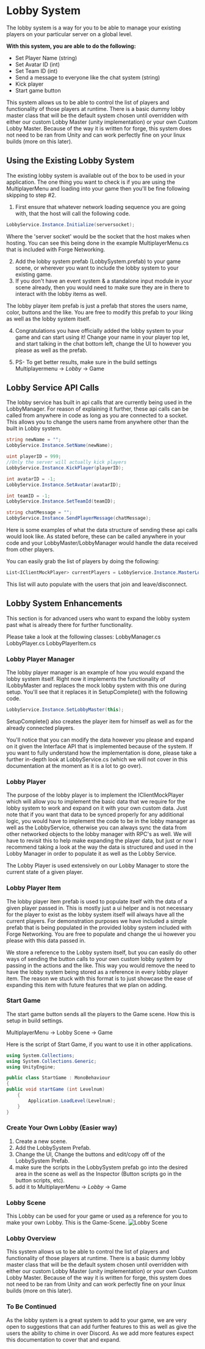 # Lobby System

The lobby system is a way for you to be able to manage your existing players on your particular server on a global level.

**With this system, you are able to do the following:**

* Set Player Name (string)
* Set Avatar ID (int)
* Set Team ID (int)
* Send a message to everyone like the chat system (string)
* Kick player
* Start game button

This system allows us to be able to control the list of players and functionality of those players at runtime. There is a basic dummy lobby master class that will be the default system chosen until overridden with either our custom Lobby Master (unity implementation) or your own Custom Lobby Master. Because of the way it is written for forge, this system does not need to be ran from Unity and can work perfectly fine on your linux builds (more on this later).

## Using the Existing Lobby System
The existing lobby system is available out of the box to be used in your application. The one thing you want to check is if you are using the MultiplayerMenu and loading into your game then you'll be fine following skipping to step #2.

1. First ensure that whatever network loading sequence you are going with, that the host will call the following code.

```csharp
LobbyService.Instance.Initialize(serversocket);
```
Where the 'server socket' would be the socket that the host makes when hosting. You can see this being done in the example MultiplayerMenu.cs that is included with Forge Networking.

2. Add the lobby system prefab (LobbySystem.prefab) to your game scene, or wherever you want to include the lobby system to your existing game.
3. If you don't have an event system & a standalone input module in your scene already, then you would need to make sure they are in there to interact with the lobby items as well.

The lobby player item prefab is just a prefab that stores the users name, color, buttons and the like. You are free to modify this prefab to your liking as well as the lobby system itself.

4. Congratulations you have officially added the lobby system to your game and can start using it! Change your name in your player top let, and start talking in the chat bottom left, change the UI to however you please as well as the prefab.

5. PS- To get better results, make sure in the build settings Multiplayermenu -> *Lobby* -> Game

## Lobby Service API Calls
The lobby service has built in api calls that are currently being used in the LobbyManager. For reason of explaining it further, these api calls can be called from anywhere in code as long as you are connected to a socket. This allows you to change the users name from anywhere other than the built in Lobby system.

```csharp
string newName = "";
LobbyService.Instance.SetName(newName);

uint playerID = 999; 
//Only the server will actually kick players
LobbyService.Instance.KickPlayer(playerID);

int avatarID = -1;
LobbyService.Instance.SetAvatar(avatarID);

int teamID = -1;
LobbyService.Instance.SetTeamId(teamID);

string chatMessage = "";
LobbyService.Instance.SendPlayerMessage(chatMessage);
```

Here is some examples of what the data structure of sending these api calls would look like. As stated before, these can be called anywhere in your code and your LobbyMaster/LobbyManager would handle the data received from other players.

You can easily grab the list of players by doing the following:
```csharp
List<IClientMockPlayer> currentPlayers = LobbyService.Instance.MasterLobby.LobbyPlayers;
```
This list will auto populate with the users that join and leave/disconnect.

## Lobby System Enhancements
This section is for advanced users who want to expand the lobby system past what is already there for further functionality.

Please take a look at the following classes:
LobbyManager.cs
LobbyPlayer.cs
LobbyPlayerItem.cs

### Lobby Player Manager
The lobby player manager is an example of how you would expand the lobby system itself. Right now it implements the functionality of ILobbyMaster and replaces the mock lobby system with this one during setup. You'll see that it replaces it in SetupComplete() with the following code.

```csharp
LobbyService.Instance.SetLobbyMaster(this);
```

SetupComplete() also creates the player item for himself as well as for the already connected players.

You'll notice that you can modify the data however you please and expand on it given the Interface API that is implemented because of the system. If you want to fully understand how the implementation is done, please take a further in-depth look at LobbyService.cs (which we will not cover in this documentation at the moment as it is a lot to go over).

### Lobby Player
The purpose of the lobby player is to implement the IClientMockPlayer which will allow you to implement the basic data that we require for the lobby system to work and expand on it with your own custom data. Just note that if you want that data to be synced properly for any additional logic, you would have to implement the code to be in the lobby manager as well as the LobbyService, otherwise you can always sync the data from other networked objects to the lobby manager with RPC's as well. We will have to revisit this to help make expanding the player data, but just or now I recommend taking a look at the way the data is structured and used in the Lobby Manager in order to populate it as well as the Lobby Service.

The Lobby Player is used extensively on our Lobby Manager to store the current state of a given player.

### Lobby Player Item
The lobby player item prefab is used to populate itself with the data of a given player passed in. This is mostly just a ui helper and is not necessary for the player to exist as the lobby system itself will always have all the current players. For demonstration purposes we have included a simple prefab that is being populated in the provided lobby system included with Forge Networking. You are free to populate and change the ui however you please with this data passed in.

We store a reference to the Lobby system itself, but you can easily do other ways of sending the button calls to your own custom lobby system by passing in the actions and the like. This way you would remove the need to have the lobby system being stored as a reference in every lobby player item. The reason we stuck with this format is to just showcase the ease of expanding this item with future features that we plan on adding.

### Start Game
The start game button sends all the players to the Game scene. How this is setup in build settings. 

MultiplayerMenu -> Lobby Scene -> Game 

Here is the script of Start Game, if you want to use it in other applications.

```csharp
using System.Collections;
using System.Collections.Generic;
using UnityEngine;

public class StartGame : MonoBehaviour
{
public void startGame (int Levelnum)
    { 
        Application.LoadLevel(Levelnum);
    }
}
```

### Create Your Own Lobby (Easier way)
1) Create a new scene.
2) Add the LobbySystem Prefab.
3) Change the UI, Change the buttons and edit/copy off of the LobbySystem Prefab.
4) make sure the scripts in the LobbySystem prefab go into the desired area in the scene as well as the Inspector (Button scripts go in the button scripts, etc).
5) add it to MultiplayerMenu -> *Lobby* -> Game

### Lobby Scene
This Lobby can be used for your game or used as a reference for you to make your own Lobby. This is the Game-Scene.
![Lobby Scene](https://github.com/NuclearRasberry/ForgeNetworkingRemastered/blob/master/docs/mkdocs/docs/images/(Lobby-Scene-View).png)



### Lobby Overview
This system allows us to be able to control the list of players and functionality of those players at runtime. There is a basic dummy lobby master class that will be the default system chosen until overridden with either our custom Lobby Master (unity implementation) or your own Custom Lobby Master. Because of the way it is written for forge, this system does not need to be ran from Unity and can work perfectly fine on your linux builds (more on this later).


### To Be Continued
As the lobby system is a great system to add to your game, we are very open to suggestions that can add further features to this as well as give the users the ability to chime in over Discord. As we add more features expect this documentation to cover that and expand.
